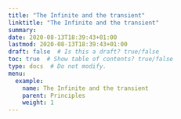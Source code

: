 ```yaml
---
title: "The Infinite and the transient"
linktitle: "The Infinite and the transient"
summary:
date: 2020-08-13T18:39:43+01:00
lastmod: 2020-08-13T18:39:43+01:00
draft: false  # Is this a draft? true/false
toc: true  # Show table of contents? true/false
type: docs  # Do not modify.
menu:
  example:
    name: The Infinite and the transient
    parent: Principles
    weight: 1
---
```

